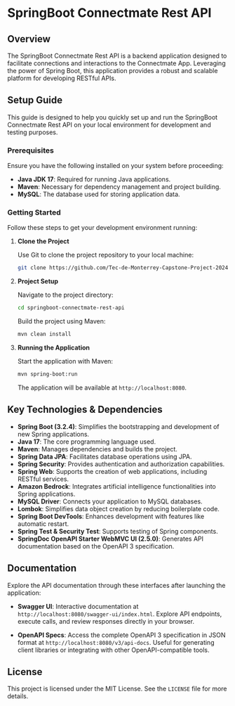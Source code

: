 # SpringBoot Connectmate Rest API

## Overview

The SpringBoot Connectmate Rest API is a backend application designed to facilitate connections and interactions to the Connectmate App. Leveraging the power of Spring Boot, this application provides a robust and scalable platform for developing RESTful APIs.

## Setup Guide

This guide is designed to help you quickly set up and run the SpringBoot Connectmate Rest API on your local environment for development and testing purposes.

### Prerequisites

Ensure you have the following installed on your system before proceeding:

- **Java JDK 17**: Required for running Java applications.
- **Maven**: Necessary for dependency management and project building.
- **MySQL**: The database used for storing application data.

### Getting Started

Follow these steps to get your development environment running:

1. **Clone the Project**

   Use Git to clone the project repository to your local machine:

   ```sh
   git clone https://github.com/Tec-de-Monterrey-Capstone-Project-2024/SpringBoot_Backend.git
   ```

2. **Project Setup**

   Navigate to the project directory:

   ```sh
   cd springboot-connectmate-rest-api
   ```

   Build the project using Maven:

   ```sh
   mvn clean install
   ```

3. **Running the Application**

   Start the application with Maven:

   ```sh
   mvn spring-boot:run
   ```

   The application will be available at `http://localhost:8080`.

## Key Technologies & Dependencies

- **Spring Boot (3.2.4)**: Simplifies the bootstrapping and development of new Spring applications.
- **Java 17**: The core programming language used.
- **Maven**: Manages dependencies and builds the project.
- **Spring Data JPA**: Facilitates database operations using JPA.
- **Spring Security**: Provides authentication and authorization capabilities.
- **Spring Web**: Supports the creation of web applications, including RESTful services.
- **Amazon Bedrock**: Integrates artificial intelligence functionalities into Spring applications.
- **MySQL Driver**: Connects your application to MySQL databases.
- **Lombok**: Simplifies data object creation by reducing boilerplate code.
- **Spring Boot DevTools**: Enhances development with features like automatic restart.
- **Spring Test & Security Test**: Supports testing of Spring components.
- **SpringDoc OpenAPI Starter WebMVC UI (2.5.0)**: Generates API documentation based on the OpenAPI 3 specification.

## Documentation

Explore the API documentation through these interfaces after launching the application:

- **Swagger UI**: Interactive documentation at `http://localhost:8080/swagger-ui/index.html`. Explore API endpoints, execute calls, and review responses directly in your browser.
  
- **OpenAPI Specs**: Access the complete OpenAPI 3 specification in JSON format at `http://localhost:8080/v3/api-docs`. Useful for generating client libraries or integrating with other OpenAPI-compatible tools.


## License

This project is licensed under the MIT License. See the `LICENSE` file for more details.
